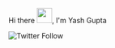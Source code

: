 Hi there <img src="https://raw.githubusercontent.com/MartinHeinz/MartinHeinz/master/wave.gif" width="30px">, I'm Yash Gupta

![Twitter Follow](https://img.shields.io/twitter/follow/gyash21?style=social)

<!--
**gyash21/gyash21** is a ✨ _special_ ✨ repository because its `README.md` (this file) appears on your GitHub profile.

Here are some ideas to get you started:

- 🔭 I’m currently working on ...
- 🌱 I’m currently learning ...
- 👯 I’m looking to collaborate on ...
- 🤔 I’m looking for help with ...
- 💬 Ask me about ...
- 📫 How to reach me: ...
- 😄 Pronouns: ...
- ⚡ Fun fact: ...
-->
